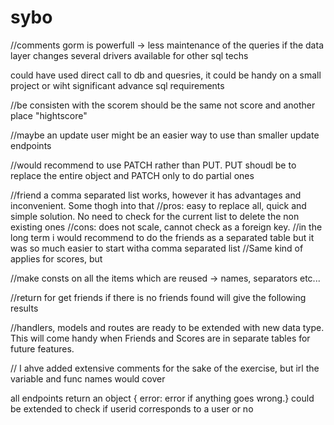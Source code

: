 # sybo

//comments
gorm is powerfull -> less maintenance of the queries if the data layer changes
several drivers available for other sql techs

could have used direct call to db and quesries, it could be handy on a small project or wiht significant advance sql requirements

//be consisten with the scorem should be the same not score and another place "hightscore"

//maybe an update user might be an easier way to use than smaller update endpoints

//would recommend to use PATCH rather than PUT. PUT shoudl be to replace the entire object and PATCH only to do partial ones

//friend a comma separated list works, however it has advantages and inconvenient. Some thogh into that
//pros: easy to replace all, quick and simple solution. No need to check for the current list to delete the non existing ones
//cons: does not scale, cannot check as a foreign key.
//in the long term i would recommend to do the friends as a separated table but it was so much easier to start witha comma separated list
//Same kind of applies for scores, but

//make consts on all the items which are reused -> names, separators etc...

//return for get friends if there is no friends found will give the following results

//handlers, models and routes are ready to be extended with new data type. This will come handy when Friends and Scores are in separate tables for future features.

// I ahve added extensive comments for the sake of the exercise, but irl the variable and func names would cover

all endpoints return an object { error: error if anything goes wrong.}
could be extended to check if userid corresponds to a user or no
